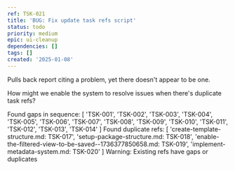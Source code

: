 ```yaml
---
ref: TSK-021
title: 'BUG: Fix update task refs script'
status: todo
priority: medium
epic: ui-cleanup
dependencies: []
tags: []
created: '2025-01-08'
---
```

Pulls back report citing a problem, yet there doesn't appear to be one.

How might we enable the system to resolve issues when there's duplicate task refs?

Found gaps in sequence: [
  'TSK-001', 'TSK-002',
  'TSK-003', 'TSK-004',
  'TSK-005', 'TSK-006',
  'TSK-007', 'TSK-008',
  'TSK-009', 'TSK-010',
  'TSK-011', 'TSK-012',
  'TSK-013', 'TSK-014'
]
Found duplicate refs: [
  'create-template-structure.md: TSK-017',
  'setup-package-structure.md: TSK-018',
  'enable-the-filtered-view-to-be-saved--1736377850658.md: TSK-019',
  'implement-metadata-system.md: TSK-020'
]
Warning: Existing refs have gaps or duplicates

